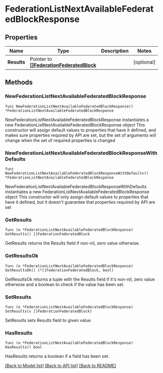 # FederationListNextAvailableFederatedBlockResponse

## Properties

Name | Type | Description | Notes
------------ | ------------- | ------------- | -------------
**Results** | Pointer to [**[]FederationFederatedBlock**](FederationFederatedBlock.md) |  | [optional] 

## Methods

### NewFederationListNextAvailableFederatedBlockResponse

`func NewFederationListNextAvailableFederatedBlockResponse() *FederationListNextAvailableFederatedBlockResponse`

NewFederationListNextAvailableFederatedBlockResponse instantiates a new FederationListNextAvailableFederatedBlockResponse object
This constructor will assign default values to properties that have it defined,
and makes sure properties required by API are set, but the set of arguments
will change when the set of required properties is changed

### NewFederationListNextAvailableFederatedBlockResponseWithDefaults

`func NewFederationListNextAvailableFederatedBlockResponseWithDefaults() *FederationListNextAvailableFederatedBlockResponse`

NewFederationListNextAvailableFederatedBlockResponseWithDefaults instantiates a new FederationListNextAvailableFederatedBlockResponse object
This constructor will only assign default values to properties that have it defined,
but it doesn't guarantee that properties required by API are set

### GetResults

`func (o *FederationListNextAvailableFederatedBlockResponse) GetResults() []FederationFederatedBlock`

GetResults returns the Results field if non-nil, zero value otherwise.

### GetResultsOk

`func (o *FederationListNextAvailableFederatedBlockResponse) GetResultsOk() (*[]FederationFederatedBlock, bool)`

GetResultsOk returns a tuple with the Results field if it's non-nil, zero value otherwise
and a boolean to check if the value has been set.

### SetResults

`func (o *FederationListNextAvailableFederatedBlockResponse) SetResults(v []FederationFederatedBlock)`

SetResults sets Results field to given value.

### HasResults

`func (o *FederationListNextAvailableFederatedBlockResponse) HasResults() bool`

HasResults returns a boolean if a field has been set.


[[Back to Model list]](../README.md#documentation-for-models) [[Back to API list]](../README.md#documentation-for-api-endpoints) [[Back to README]](../README.md)


